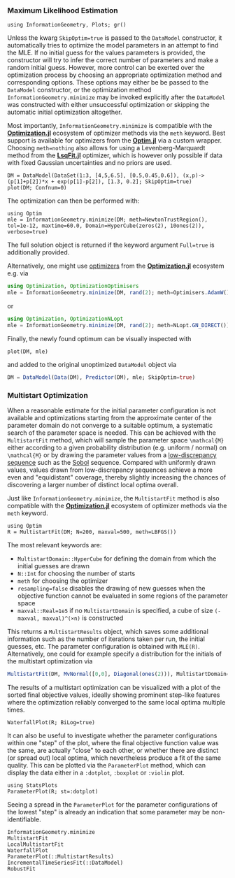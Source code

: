 
### Maximum Likelihood Estimation
```@setup Multistart
using InformationGeometry, Plots; gr()
```

Unless the kwarg `SkipOptim=true` is passed to the `DataModel` constructor, it automatically tries to optimize the model parameters in an attempt to find the MLE. If no initial guess for the values parameters is provided, the constructor will try to infer the correct number of parameters and make a random initial guess.
However, more control can be exerted over the optimization process by choosing an appropriate optimization method and corresponding options. These options may either be be passed to the `DataModel` constructor, or the optimization method `InformationGeometry.minimize` may be invoked explicitly after the `DataModel` was constructed with either unsuccessful optimization or skipping the automatic initial optimization altogether.

Most importantly, `InformationGeometry.minimize` is compatible with the [**Optimization.jl**](https://github.com/SciML/Optimization.jl) ecosystem of optimizer methods via the `meth` keyword. Best support is available for optimizers from the [**Optim.jl**](https://github.com/JuliaNLSolvers/Optim.jl) via a custom wrapper. Choosing `meth=nothing` also allows for using a Levenberg-Marquardt method from the [**LsqFit.jl**](https://github.com/JuliaNLSolvers/LsqFit.jl) optimizer, which is however only possible if data with fixed Gaussian uncertainties and no priors are used.

```@example Multistart
DM = DataModel(DataSet(1:3, [4,5,6.5], [0.5,0.45,0.6]), (x,p)->(p[1]+p[2])*x + exp(p[1]-p[2]), [1.3, 0.2]; SkipOptim=true)
plot(DM; Confnum=0)
```

The optimization can then be performed with:
```@example Multistart
using Optim
mle = InformationGeometry.minimize(DM; meth=NewtonTrustRegion(), tol=1e-12, maxtime=60.0, Domain=HyperCube(zeros(2), 10ones(2)), verbose=true)
```
The full solution object is returned if the keyword argument `Full=true` is additionally provided.

Alternatively, one might use [optimizers](https://docs.sciml.ai/Optimization) from the [**Optimization.jl**](https://github.com/SciML/Optimization.jl) ecosystem e.g. via
```julia
using Optimization, OptimizationOptimisers
mle = InformationGeometry.minimize(DM, rand(2); meth=Optimisers.AdamW())
```
or
```julia
using Optimization, OptimizationNLopt
mle = InformationGeometry.minimize(DM, rand(2); meth=NLopt.GN_DIRECT())
```

Finally, the newly found optimum can be visually inspected with
```@example Multistart
plot(DM, mle)
```
and added to the original unoptimized `DataModel` object via
```julia
DM = DataModel(Data(DM), Predictor(DM), mle; SkipOptim=true)
```


### Multistart Optimization

When a reasonable estimate for the initial parameter configuration is not available and optimizations starting from the approximate center of the parameter domain do not converge to a suitable optimum, a systematic search of the parameter space is needed. This can be achieved with the `MultistartFit` method, which will sample the parameter space ``\mathcal{M}`` either according to a given probability distribution (e.g. uniform / normal) on ``\mathcal{M}`` or by drawing the parameter values from a [low-discrepancy sequence](https://en.wikipedia.org/wiki/Low-discrepancy_sequence) such as the [Sobol](https://github.com/JuliaMath/Sobol.jl) sequence. Compared with uniformly drawn values, values drawn from low-discrepancy sequences achieve a more even and "equidistant" coverage, thereby slightly increasing the chances of discovering a larger number of distinct local optima overall.

Just like `InformationGeometry.minimize`, the `MultistartFit` method is also compatible with the [**Optimization.jl**](https://github.com/SciML/Optimization.jl) ecosystem of optimizer methods via the `meth` keyword.
```@example Multistart
using Optim
R = MultistartFit(DM; N=200, maxval=500, meth=LBFGS())
```
The most relevant keywords are:
* `MultistartDomain::HyperCube` for defining the domain from which the initial guesses are drawn
* `N::Int` for choosing the number of starts
* `meth` for choosing the optimizer
* `resampling=false` disables the drawing of new guesses when the objective function cannot be evaluated in some regions of the parameter space
* `maxval::Real=1e5` if no `MultistartDomain` is specified, a cube of size `(-maxval, maxval)^(×n)` is constructed

This returns a `MultistartResults` object, which saves some additional information such as the number of iterations taken per run, the initial guesses, etc. The parameter configuration is obtained with `MLE(R)`.
Alternatively, one could for example specify a distribution for the initials of the multistart optimization via
```julia
MultistartFit(DM, MvNormal([0,0], Diagonal(ones(2))), MultistartDomain=HyperCube([-1,-1],[3,4]), N=200, meth=Newton())
```



The results of a multistart optimization can be visualized with a plot of the sorted final objective values, ideally showing prominent step-like features where the optimization reliably converged to the same local optima multiple times.
```@example Multistart
WaterfallPlot(R; BiLog=true)
```
It can also be useful to investigate whether the parameter configurations within one "step" of the plot, where the final objective function value was the same, are actually "close" to each other, or whether there are distinct (or spread out) local optima, which nevertheless produce a fit of the same quality. This can be plotted via the `ParameterPlot` method, which can display the data either in a `:dotplot`, `:boxplot` or `:violin` plot. 
```@example Multistart
using StatsPlots
ParameterPlot(R; st=:dotplot)
```
Seeing a spread in the `ParameterPlot` for the parameter configurations of the lowest "step" is already an indication that some parameter may be non-identifiable.


```@docs
InformationGeometry.minimize
MultistartFit
LocalMultistartFit
WaterfallPlot
ParameterPlot(::MultistartResults)
IncrementalTimeSeriesFit(::DataModel)
RobustFit
```